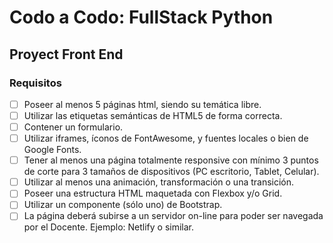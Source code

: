 # Codo a Codo: FullStack Python

## Proyect Front End 


### Requisitos
 
- [ ] Poseer al menos 5 páginas html, siendo su temática libre.
- [ ] Utilizar las etiquetas semánticas de HTML5 de forma correcta.
- [ ] Contener un formulario.
- [ ] Utilizar iframes, íconos de FontAwesome, y fuentes locales o bien de Google Fonts.
- [ ] Tener al menos una página totalmente responsive con mínimo 3 puntos de corte para 3 tamaños de dispositivos (PC escritorio, Tablet, Celular).
- [ ] Utilizar al menos una animación, transformación o una transición.
- [ ] Poseer una estructura HTML maquetada con Flexbox y/o Grid.
- [ ] Utilizar un componente (sólo uno) de Bootstrap.
- [ ] La página deberá subirse a un servidor on-line para poder ser navegada por el Docente. Ejemplo: Netlify o similar.
